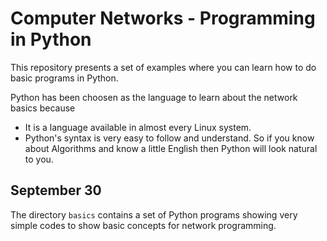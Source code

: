 # Computer Networks - Programming in Python
This repository presents a set of examples where you can learn how to do basic
programs in Python.

Python has been choosen as the language to learn about the network basics because

- It is a language available in almost every Linux system.
- Python's syntax is very easy to follow and understand. So if you know about
Algorithms and know a little English then Python will look natural to you.

## September 30

The directory ``basics`` contains a set of Python programs showing very simple
codes to show basic concepts for network programming.
